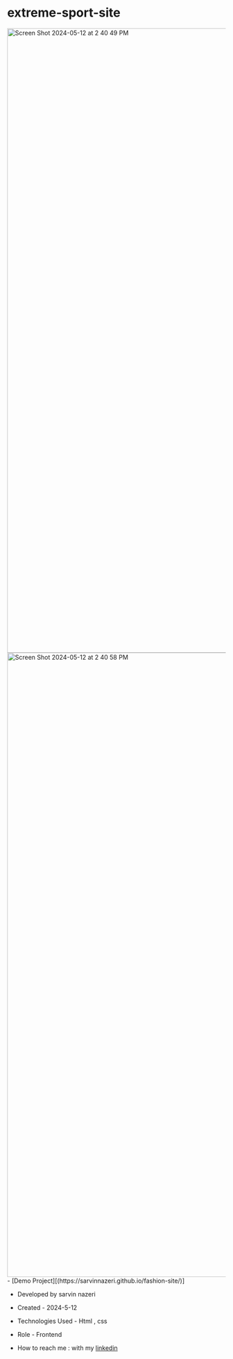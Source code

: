 # extreme-sport-site
<img width="1440" alt="Screen Shot 2024-05-12 at 2 40 49 PM" src="https://github.com/sarvinnazeri/extreme-sport-site/assets/166671712/4beb4a1f-7e65-4ced-b43d-3c3be422ee2b">
<img width="1440" alt="Screen Shot 2024-05-12 at 2 40 58 PM" src="https://github.com/sarvinnazeri/extreme-sport-site/assets/166671712/8e35a464-df58-40be-ba53-da0e46ecf71f">
- [Demo Project][(https://sarvinnazeri.github.io/fashion-site/)]

- Developed by sarvin nazeri

- Created - 2024-5-12

- Technologies Used - Html , css 

- Role - Frontend

- How to reach me : with my [linkedin](https://www.linkedin.com/in/sarvin-nazeri)

